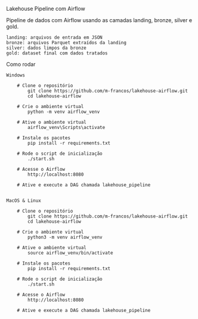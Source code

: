 Lakehouse Pipeline com Airflow

Pipeline de dados com Airflow usando as camadas landing, bronze, silver e gold.

    landing: arquivos de entrada em JSON
    bronze: arquivos Parquet extraídos da landing
    silver: dados limpos da bronze
    gold: dataset final com dados tratados

Como rodar

    Windows
    
        # Clone o repositório
            git clone https://github.com/m-francos/lakehouse-airflow.git
            cd lakehouse-airflow

        # Crie o ambiente virtual
            python -m venv airflow_venv

        # Ative o ambiente virtual
            airflow_venv\Scripts\activate

        # Instale os pacotes
            pip install -r requirements.txt

        # Rode o script de inicialização
            ./start.sh

        # Acesse o Airflow
            http://localhost:8080

        # Ative e execute a DAG chamada lakehouse_pipeline

    
    MacOS & Linux

        # Clone o repositório
            git clone https://github.com/m-francos/lakehouse-airflow.git
            cd lakehouse-airflow

        # Crie o ambiente virtual
            python3 -m venv airflow_venv

        # Ative o ambiente virtual
            source airflow_venv/bin/activate

        # Instale os pacotes
            pip install -r requirements.txt

        # Rode o script de inicialização
            ./start.sh

        # Acesse o Airflow
            http://localhost:8080

        # Ative e execute a DAG chamada lakehouse_pipeline
